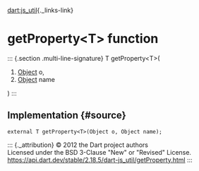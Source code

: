 [dart:js\_util](../dart-js_util/dart-js_util-library){._links-link}

getProperty\<T\> function
=========================

::: {.section .multi-line-signature}
T getProperty\<T\>(

1.  [Object](../dart-core/object-class) o,
2.  [Object](../dart-core/object-class) name

)
:::

Implementation {#source}
--------------

``` {.language-dart data-language="dart"}
external T getProperty<T>(Object o, Object name);
```

::: {._attribution}
© 2012 the Dart project authors\
Licensed under the BSD 3-Clause \"New\" or \"Revised\" License.\
<https://api.dart.dev/stable/2.18.5/dart-js_util/getProperty.html>
:::
